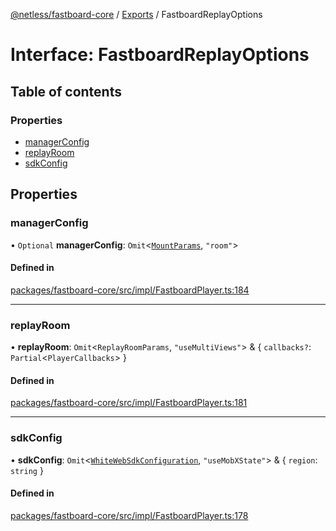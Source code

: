 [@netless/fastboard-core](../README.md) / [Exports](../modules.md) / FastboardReplayOptions

# Interface: FastboardReplayOptions

## Table of contents

### Properties

- [managerConfig](FastboardReplayOptions.md#managerconfig)
- [replayRoom](FastboardReplayOptions.md#replayroom)
- [sdkConfig](FastboardReplayOptions.md#sdkconfig)

## Properties

### managerConfig

• `Optional` **managerConfig**: `Omit`<[`MountParams`](../modules.md#mountparams), ``"room"``\>

#### Defined in

[packages/fastboard-core/src/impl/FastboardPlayer.ts:184](https://github.com/netless-io/fastboard/blob/2826099/packages/fastboard-core/src/impl/FastboardPlayer.ts#L184)

___

### replayRoom

• **replayRoom**: `Omit`<`ReplayRoomParams`, ``"useMultiViews"``\> & { `callbacks?`: `Partial`<`PlayerCallbacks`\>  }

#### Defined in

[packages/fastboard-core/src/impl/FastboardPlayer.ts:181](https://github.com/netless-io/fastboard/blob/2826099/packages/fastboard-core/src/impl/FastboardPlayer.ts#L181)

___

### sdkConfig

• **sdkConfig**: `Omit`<[`WhiteWebSdkConfiguration`](../modules.md#whitewebsdkconfiguration), ``"useMobXState"``\> & { `region`: `string`  }

#### Defined in

[packages/fastboard-core/src/impl/FastboardPlayer.ts:178](https://github.com/netless-io/fastboard/blob/2826099/packages/fastboard-core/src/impl/FastboardPlayer.ts#L178)
